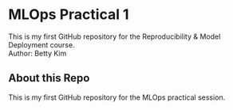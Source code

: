 # MLOps Practical 1
This is my first GitHub repository for the Reproducibility & Model Deployment course.  
Author: Betty Kim
## About this Repo
This is my first GitHub repository for the MLOps practical session.